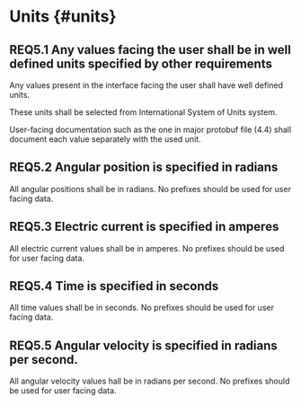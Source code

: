 # Units {#units}

## REQ5.1 Any values facing the user shall be in well defined units specified by other requirements

Any values present in the interface facing the user shall have well defined units.

These units shall be selected from International System of Units system.

User-facing documentation such as the one in major protobuf file (4.4) shall document each value separately with the used unit.

## REQ5.2 Angular position is specified in radians

All angular positions shall be in radians.
No prefixes should be used for user facing data.

## REQ5.3 Electric current is specified in amperes

All electric current values shall be in amperes. No prefixes should be used for user facing data.

## REQ5.4 Time is specified in seconds

All time values shall be in seconds. No prefixes should be used for user facing data.

## REQ5.5 Angular velocity is specified in radians per second.

All angular velocity values hall be in radians per second. No prefixes should be used for user facing data.
